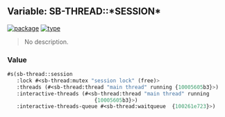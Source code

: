 ## Variable: SB-THREAD::\*SESSION\*
[![package](https://img.shields.io/badge/Package-SB--THREAD-5f9ea0.svg?style=social&colorA=999999)](../) [![type](https://img.shields.io/badge/Type-Variable-5f9ea0.svg?style=social&colorA=999999)](../#variable) 

> No description.

### Value
```cl
#s(sb-thread::session
   :lock #<sb-thread:mutex "session lock" (free)>
   :threads (#<sb-thread:thread "main thread" running {10005605b3}>)
   :interactive-threads (#<sb-thread:thread "main thread" running
                            {10005605b3}>)
   :interactive-threads-queue #<sb-thread:waitqueue  {100261e723}>)
```
